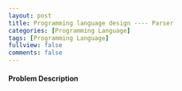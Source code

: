 ```yaml
---
layout: post
title: Programming language design ---- Parser
categories: [Programming Language]
tags: [Programming Language]
fullview: false
comments: false
---
```


#### Problem Description
